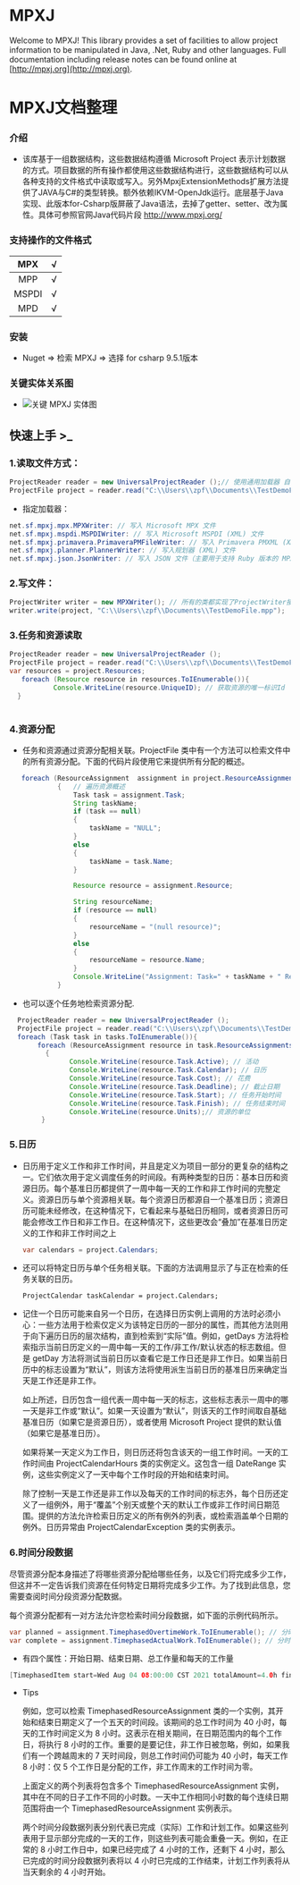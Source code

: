 # MPXJ

Welcome to MPXJ! This library provides a set of facilities to allow project information to be manipulated in Java, .Net, Ruby and other languages. 
Full documentation including release notes can be found online at [http://mpxj.org](http://mpxj.org). 
# MPXJ文档整理 

### 介绍

* 该库基于一组数据结构，这些数据结构遵循 Microsoft Project 表示计划数据的方式。项目数据的所有操作都使用这些数据结构进行，这些数据结构可以从各种支持的文件格式中读取或写入。另外MpxjExtensionMethods扩展方法提供了JAVA与C#的类型转换。额外依赖IKVM-OpenJdk运行。底层基于Java实现、此版本for-Csharp版屏蔽了Java语法，去掉了getter、setter、改为属性。具体可参照官网Java代码片段 http://www.mpxj.org/

### 支持操作的文件格式

|  MPX  |  √   |
| :---: | :--: |
|  MPP  |  √   |
| MSPDI |  √   |
|  MPD  |  √   |

### 安装

*  Nuget  => 检索  MPXJ  =>  选择 for csharp 9.5.1版本

### 关键实体关系图

* ![关键 MPXJ 实体图](http://www.mpxj.org/images/mpxj-entities.png)

## 快速上手  >_

###  1.读取文件方式：

``` java
ProjectReader reader = new UniversalProjectReader ();// 使用通用加载器 自动识别文件类型
ProjectFile project = reader.read("C:\\Users\\zpf\\Documents\\TestDemoFile.mpp");
```

* 指定加载器：

```java
net.sf.mpxj.mpx.MPXWriter: // 写入 Microsoft MPX 文件
net.sf.mpxj.mspdi.MSPDIWriter: // 写入 Microsoft MSPDI (XML) 文件
net.sf.mpxj.primavera.PrimaveraPMFileWriter: // 写入 Primavera PMXML (XML) 文件
net.sf.mpxj.planner.PlannerWriter: // 写入规划器 (XML) 文件
net.sf.mpxj.json.JsonWriter: // 写入 JSON 文件（主要用于支持 Ruby 版本的 MPXJ）
```

### 2.写文件： 

```java
ProjectWriter writer = new MPXWriter(); // 所有的类都实现了ProjectWriter接口 可以直接调用 写入器
writer.write(project, "C:\\Users\\zpf\\Documents\\TestDemoFile.mpp");
```



###  3.任务和资源读取

```java
ProjectReader reader = new UniversalProjectReader ();
ProjectFile project = reader.read("C:\\Users\\zpf\\Documents\\TestDemoFile.mpp");
var resources = project.Resources;
   foreach (Resource resource in resources.ToIEnumerable()){
           Console.WriteLine(resource.UniqueID); // 获取资源的唯一标识Id
  }
         
```

### 4.资源分配

* 任务和资源通过资源分配相关联。ProjectFile 类中有一个方法可以检索文件中的所有资源分配。下面的代码片段使用它来提供所有分配的概述。

```JAVA
   foreach (ResourceAssignment  assignment in project.ResourceAssignments.ToIEnumerable())
            {   // 遍历资源概述
                Task task = assignment.Task;
                String taskName;
                if (task == null)
                {
                    taskName = "NULL";
                }
                else
                {
                    taskName = task.Name;
                }

                Resource resource = assignment.Resource;

                String resourceName;
                if (resource == null)
                {
                    resourceName = "(null resource)";
                }
                else
                {
                    resourceName = resource.Name;
                }
                Console.WriteLine("Assignment: Task=" + taskName + " Resource=" + resourceName);
            }
```

* 也可以逐个任务地检索资源分配.

```JAVA
  ProjectReader reader = new UniversalProjectReader ();
  ProjectFile project = reader.read("C:\\Users\\zpf\\Documents\\TestDemoFile.mpp");
  foreach (Task task in tasks.ToIEnumerable()){
       foreach (ResourceAssignment resource in task.ResourceAssignments.ToIEnumerable())
         {
               Console.WriteLine(resource.Task.Active); // 活动 
               Console.WriteLine(resource.Task.Calendar); // 日历
               Console.WriteLine(resource.Task.Cost); // 花费
               Console.WriteLine(resource.Task.Deadline); // 截止日期
               Console.WriteLine(resource.Task.Start); // 任务开始时间
               Console.WriteLine(resource.Task.Finish); // 任务结束时间
               Console.WriteLine(resource.Units);// 资源的单位
        }
```

  

### 5.日历

* 日历用于定义工作和非工作时间，并且是定义为项目一部分的更复杂的结构之一。它们依次用于定义调度任务的时间段。有两种类型的日历：基本日历和资源日历。每个基准日历都提供了一周中每一天的工作和非工作时间的完整定义。资源日历与单个资源相关联。每个资源日历都源自一个基准日历；资源日历可能未经修改，在这种情况下，它看起来与基础日历相同，或者资源日历可能会修改工作日和非工作日。在这种情况下，这些更改会“叠加”在基准日历定义的工作和非工作时间之上

  ```JAVA
  var calendars = project.Calendars; 
  ```

* 还可以将特定日历与单个任务相关联。下面的方法调用显示了与正在检索的任务关联的日历。

  ```
  ProjectCalendar taskCalendar = project.Calendars; 
  ```

* 记住一个日历可能来自另一个日历，在选择日历实例上调用的方法时必须小心：一些方法用于检索仅定义为该特定日历的一部分的属性，而其他方法则用于向下遍历日历的层次结构，直到检索到“实际”值。例如，getDays 方法将检索指示当前日历定义的一周中每一天的工作/非工作/默认状态的标志数组。但是 getDay 方法将测试当前日历以查看它是工作日还是非工作日。如果当前日历中的标志设置为“默认”，则该方法将使用派生当前日历的基准日历来确定当天是工作还是非工作。

  如上所述，日历包含一组代表一周中每一天的标志，这些标志表示一周中的哪一天是非工作或“默认”。如果一天设置为“默认”，则该天的工作时间取自基础基准日历（如果它是资源日历），或者使用 Microsoft Project 提供的默认值（如果它是基准日历）。

  如果将某一天定义为工作日，则日历还将包含该天的一组工作时间。一天的工作时间由 ProjectCalendarHours 类的实例定义。这包含一组 DateRange 实例，这些实例定义了一天中每个工作时段的开始和结束时间。

  除了控制一天是工作还是非工作以及每天的工作时间的标志外，每个日历还定义了一组例外，用于“覆盖”个别天或整个天的默认工作或非工作时间日期范围。提供的方法允许检索日历定义的所有例外的列表，或检索涵盖单个日期的例外。日历异常由 ProjectCalendarException 类的实例表示。

### 6.时间分段数据

尽管资源分配本身描述了将哪些资源分配给哪些任务，以及它们将完成多少工作，但这并不一定告诉我们资源在任何特定日期将完成多少工作。为了找到此信息，您需要查阅时间分段资源分配数据。

每个资源分配都有一对方法允许您检索时间分段数据，如下面的示例代码所示。

```java
var planned = assignment.TimephasedOvertimeWork.ToIEnumerable(); // 分时加班
var complete = assignment.TimephasedActualWork.ToIEnumerable(); // 分时实际工时
```

* 有四个属性：开始日期、结束日期、总工作量和每天的工作量

```JAVA
[TimephasedItem start=Wed Aug 04 08:00:00 CST 2021 totalAmount=4.0h finish=Wed Aug 04 17:00:00 CST 2021 amountPerDay=4.0h modified=false]

```

* Tips 

  例如，您可以检索 TimephasedResourceAssignment 类的一个实例，其开始和结束日期定义了一个五天的时间段。该期间的总工作时间为 40 小时，每天的工作时间定义为 8 小时。这表示在相关期间，在日期范围内的每个工作日，将执行 8 小时的工作。重要的是要记住，非工作日被忽略，例如，如果我们有一个跨越周末的 7 天时间段，则总工作时间仍可能为 40 小时，每天工作 8 小时：仅 5 个工作日是分配的工作，非工作周末的工作时间为零。

  上面定义的两个列表将包含多个 TimephasedResourceAssignment 实例，其中在不同的日子工作不同的小时数。一天中工作相同小时数的每个连续日期范围将由一个 TimephasedResourceAssignment 实例表示。

  两个时间分段数据列表分别代表已完成（实际）工作和计划工作。如果这些列表用于显示部分完成的一天的工作，则这些列表可能会重叠一天。例如，在正常的 8 小时工作日中，如果已经完成了 4 小时的工作，还剩下 4 小时，那么已完成的时间分段数据列表将以 4 小时已完成的工作结束，计划工作列表将从当天剩余的 4 小时开始。

